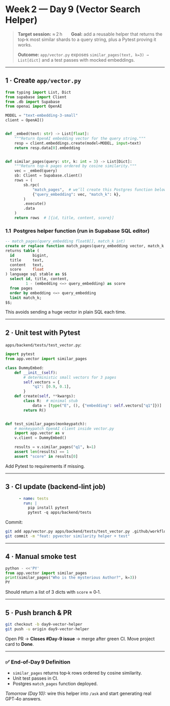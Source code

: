# Week 2 — Day 9 (Vector Search Helper)

> **Target session:** ≈ 2 h  **Goal:** add a reusable helper that returns the top‑k most similar shards to a query string, plus a Pytest proving it works.
>
> **Outcome:** `app/vector.py` exposes `similar_pages(text, k=3) → List[dict]` and a test passes with mocked embeddings.

---

## 1 · Create `app/vector.py`

```python
from typing import List, Dict
from supabase import Client
from .db import Supabase
from openai import OpenAI

MODEL = "text-embedding-3-small"
client = OpenAI()


def _embed(text: str) -> List[float]:
    """Return OpenAI embedding vector for the query string."""
    resp = client.embeddings.create(model=MODEL, input=text)
    return resp.data[0].embedding


def similar_pages(query: str, k: int = 3) -> List[Dict]:
    """Return top‑k pages ordered by cosine similarity."""
    vec = _embed(query)
    sb: Client = Supabase.client()
    rows = (
        sb.rpc(
            "match_pages",  # we’ll create this Postgres function below
            {"query_embedding": vec, "match_k": k},
        )
        .execute()
        .data
    )
    return rows  # [{id, title, content, score}]
```

### 1.1  Postgres helper function (run in Supabase SQL editor)

```sql
-- match_pages(query_embedding float8[], match_k int)
create or replace function match_pages(query_embedding vector, match_k int = 3)
returns table (
  id        bigint,
  title     text,
  content   text,
  score     float
) language sql stable as $$
  select id, title, content,
         1 - (embedding <=> query_embedding) as score
  from pages
  order by embedding <=> query_embedding
  limit match_k;
$$;
```

This avoids sending a huge vector in plain SQL each time.

---

## 2 · Unit test with Pytest

`apps/backend/tests/test_vector.py`:

```python
import pytest
from app.vector import similar_pages

class DummyEmbed:
    def __init__(self):
        # deterministic small vectors for 3 pages
        self.vectors = {
            "q1": [0.9, 0.1],
        }
    def create(self, **kwargs):
        class R:  # minimal stub
            data = [type("E", (), {"embedding": self.vectors["q1"]})]
        return R()


def test_similar_pages(monkeypatch):
    # monkeypatch OpenAI client inside vector.py
    import app.vector as v
    v.client = DummyEmbed()

    results = v.similar_pages("q1", k=1)
    assert len(results) == 1
    assert "score" in results[0]
```

Add Pytest to requirements if missing.

---

## 3 · CI update (backend‑lint job)

```yaml
      - name: tests
        run: |
          pip install pytest
          pytest -q apps/backend/tests
```

Commit:

```bash
git add app/vector.py apps/backend/tests/test_vector.py .github/workflows/ci.yml
git commit -m "feat: pgvector similarity helper + test"
```

---

## 4 · Manual smoke test

```python
python - <<'PY'
from app.vector import similar_pages
print(similar_pages("Who is the mysterious Author?", k=3))
PY
```

Should return a list of 3 dicts with `score` ≈ 0‑1.

---

## 5 · Push branch & PR

```bash
git checkout -b day9-vector-helper
git push -u origin day9-vector-helper
```

Open PR → **Closes #Day‑9 issue** → merge after green CI.
Move project card to **Done**.

---

### ✅ End‑of‑Day 9 Definition

* `similar_pages` returns top‑k rows ordered by cosine similarity.
* Unit test passes in CI.
* Postgres `match_pages` function deployed.

*Tomorrow (Day 10):* wire this helper into `/ask` and start generating real GPT‑4o answers.
